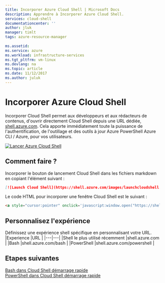 ```yaml
---
title: Incorporer Azure Cloud Shell | Microsoft Docs
description: Apprendre à Incorporer Azure Cloud Shell.
services: cloud-shell
documentationcenter: ''
author: jluk
manager: timlt
tags: azure-resource-manager
 
ms.assetid: 
ms.service: azure
ms.workload: infrastructure-services
ms.tgt_pltfrm: vm-linux
ms.devlang: na
ms.topic: article
ms.date: 11/12/2017
ms.author: juluk
---
```

# Incorporer Azure Cloud Shell

Incorporer Cloud Shell permet aux développeurs et aux rédacteurs de contenus, d'ouvrir directement Cloud Shell depuis une URL dédiée, [shell.azure.com](https://shell.azure.com). Cela apporte immédiatement toute la puissance de l'authentification, de l'outillage et des outils à jour Azure PowerShell Azure CLI / Azure, pour vos utilisateurs.

[![](https://shell.azure.com/images/launchcloudshell.png "Lancer Azure Cloud Shell")](https://shell.azure.com)

## Comment faire ?

Incorporer le bouton de lancement Cloud Shell dans les fichiers markdown en copiant l'élément suivant :

```markdown
[![Launch Cloud Shell](https://shell.azure.com/images/launchcloudshell.png "Lancer Cloud Shell")](https://shell.azure.com)
```

Le code HTML pour incorporer une fenêtre Cloud Shell est le suivant :
```html
<a style="cursor:pointer" onclick='javascript:window.open("https://shell.azure.com", "_blank", "toolbar=no,scrollbars=yes,resizable=yes,menubar=no,location=no,status=no")'><image src="https://shell.azure.com/images/launchcloudshell.png" /></a>
```

## Personnalisez l'expérience

Définissez une expérience shell spécifique en personnalisant votre URL.
|Experience   |URL   |
|---|---|
|Shell le plus utilisé récemment   |shell.azure.com           |
|Bash                              |shell.azure.com/bash       |
|PowerShell                        |shell.azure.com/powershell |

## Etapes suivantes
[Bash dans Cloud Shell démarrage rapide](quickstart.md)<br>
[PowerShell dans Cloud Shell démarrage rapide](quickstart-powershell.md)
